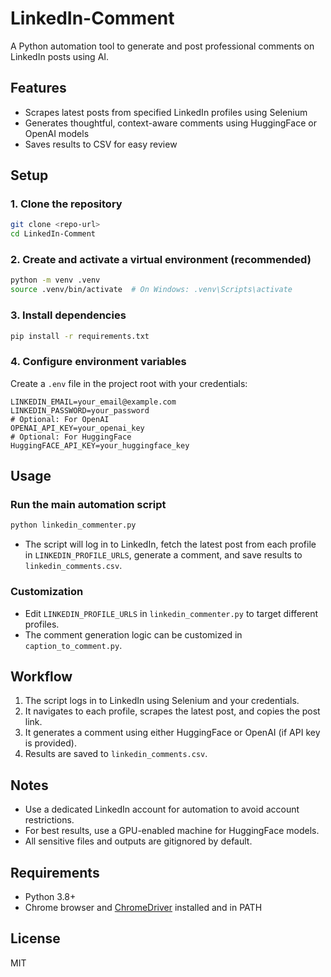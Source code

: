 # LinkedIn-Comment

A Python automation tool to generate and post professional comments on LinkedIn posts using AI.

## Features

- Scrapes latest posts from specified LinkedIn profiles using Selenium
- Generates thoughtful, context-aware comments using HuggingFace or OpenAI models
- Saves results to CSV for easy review

## Setup

### 1. Clone the repository

```bash
git clone <repo-url>
cd LinkedIn-Comment
```

### 2. Create and activate a virtual environment (recommended)

```bash
python -m venv .venv
source .venv/bin/activate  # On Windows: .venv\Scripts\activate
```

### 3. Install dependencies

```bash
pip install -r requirements.txt
```

### 4. Configure environment variables

Create a `.env` file in the project root with your credentials:

```
LINKEDIN_EMAIL=your_email@example.com
LINKEDIN_PASSWORD=your_password
# Optional: For OpenAI
OPENAI_API_KEY=your_openai_key
# Optional: For HuggingFace
HuggingFACE_API_KEY=your_huggingface_key
```

## Usage

### Run the main automation script

```bash
python linkedin_commenter.py
```

- The script will log in to LinkedIn, fetch the latest post from each profile in `LINKEDIN_PROFILE_URLS`, generate a comment, and save results to `linkedin_comments.csv`.

### Customization

- Edit `LINKEDIN_PROFILE_URLS` in `linkedin_commenter.py` to target different profiles.
- The comment generation logic can be customized in `caption_to_comment.py`.

## Workflow

1. The script logs in to LinkedIn using Selenium and your credentials.
2. It navigates to each profile, scrapes the latest post, and copies the post link.
3. It generates a comment using either HuggingFace or OpenAI (if API key is provided).
4. Results are saved to `linkedin_comments.csv`.

## Notes

- Use a dedicated LinkedIn account for automation to avoid account restrictions.
- For best results, use a GPU-enabled machine for HuggingFace models.
- All sensitive files and outputs are gitignored by default.

## Requirements

- Python 3.8+
- Chrome browser and [ChromeDriver](https://sites.google.com/a/chromium.org/chromedriver/) installed and in PATH

## License

MIT
